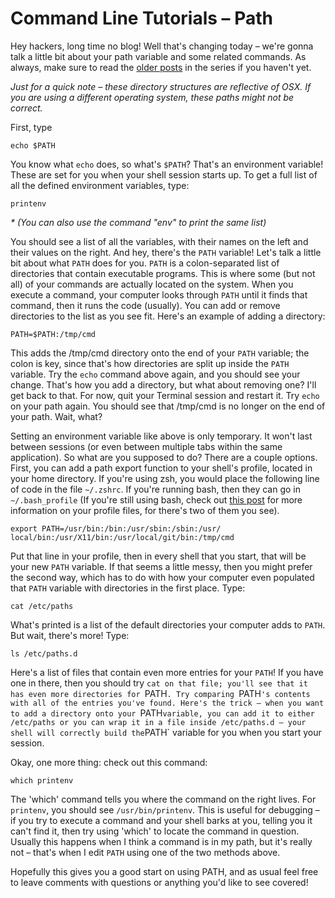 # Command Line Tutorials – Path

Hey hackers, long time no blog! Well that's changing today – we're gonna talk a little bit about your path variable and some related commands. As always, make sure to read the [older posts]("http://quickleft.com/blog/command-line-tutorials-curl") in the series if you haven't yet.

*Just for a quick note – these directory structures are reflective of OSX. If you are using a different operating system, these paths might not be correct.*

First, type

```
echo $PATH
```

You know what `echo` does, so what's `$PATH`? That's an environment variable! These are set for you when your shell session starts up. To get a full list of all the defined environment variables, type:

```
printenv
```
*\* (You can also use the command "env" to print the same list)*

You should see a list of all the variables, with their names on the left and their values on the right. And hey, there's the `PATH` variable! Let's talk a little bit about what `PATH` does for you. `PATH` is a colon-separated list of directories that contain executable programs. This is where some (but not all) of your commands are actually located on the system. When you execute a command, your computer looks through `PATH` until it finds that command, then it runs the code (usually). You can add or remove directories to the list as you see fit. Here's an example of adding a directory:

```
PATH=$PATH:/tmp/cmd
```

This adds the /tmp/cmd directory onto the end of your `PATH` variable; the colon is key, since that's how directories are split up inside the `PATH` variable. Try the `echo` command above again, and you should see your change. That's how you add a directory, but what about removing one? I'll get back to that. For now, quit your Terminal session and restart it. Try `echo` on your path again. You should see that /tmp/cmd is no longer on the end of your path. Wait, what?

Setting an environment variable like above is only temporary. It won't last between sessions (or even between multiple tabs within the same application). So what are you supposed to do? There are a couple options. First, you can add a path export function to your shell's profile, located in your home directory. If you're using zsh, you would place the following line of code in the file `~/.zshrc`. If you're running bash, then they can go in `~/.bash_profile` (If you're still using bash, check out [this post](http://www.joshstaiger.org/archives/2005/07/bash_profile_vs.html) for more information on your profile files, for there's two of them you see).

```
export PATH=/usr/bin:/bin:/usr/sbin:/sbin:/usr/
local/bin:/usr/X11/bin:/usr/local/git/bin:/tmp/cmd
```

Put that line in your profile, then in every shell that you start, that will be your new `PATH` variable. If that seems a little messy, then you might prefer the second way, which has to do with how your computer even populated that `PATH` variable with directories in the first place. Type:

```
cat /etc/paths
```

What's printed is a list of the default directories your computer adds to `PATH`. But wait, there's more! Type:

```
ls /etc/paths.d
```

Here's a list of files that contain even more entries for your `PATH`! If you have one in there, then you should try `cat on that file; you'll see that it has even more directories for `PATH`. Try comparing `PATH`'s contents with all of the entries you've found. Here's the trick – when you want to add a directory onto your `PATH` variable, you can add it to either /etc/paths or you can wrap it in a file inside /etc/paths.d – your shell will correctly build the `PATH` variable for you when you start your session.

Okay, one more thing: check out this command:

```
which printenv
```

The 'which' command tells you where the command on the right lives. For `printenv`, you should see `/usr/bin/printenv`. This is useful for debugging – if you try to execute a command and your shell barks at you, telling you it can't find it, then try using 'which' to locate the command in question. Usually this happens when I think a command is in my path, but it's really not – that's when I edit `PATH` using one of the two methods above.

Hopefully this gives you a good start on using PATH, and as usual feel free to leave comments with questions or anything you'd like to see covered!
